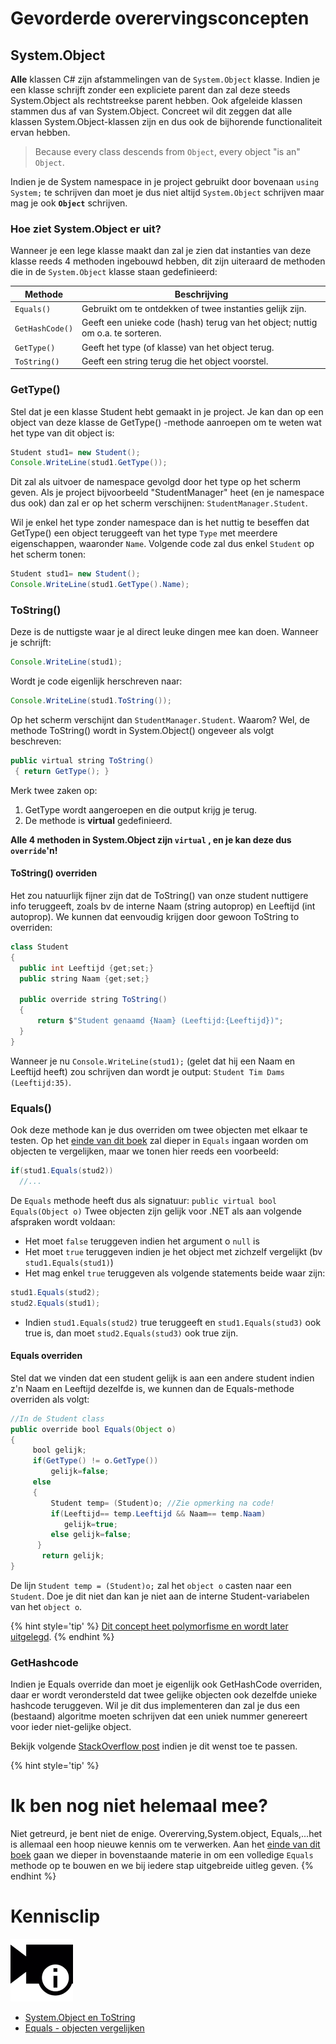 # Gevorderde overervingsconcepten

## System.Object 
**Alle** klassen C# zijn afstammelingen van de ``System.Object`` klasse. Indien je een klasse schrijft zonder een expliciete parent dan zal deze steeds System.Object als rechtstreekse parent hebben. Ook afgeleide klassen stammen dus af van System.Object. Concreet wil dit zeggen dat alle klassen System.Object-klassen zijn en dus ook de bijhorende functionaliteit ervan hebben.
>Because every class descends from ``Object``, every object "is an" ``Object``.

Indien je de System namespace in je project gebruikt door bovenaan ``using System;`` te schrijven dan moet je dus niet altijd ``System.Object`` schrijven maar mag je ook **``Object``** schrijven.

### Hoe ziet System.Object er uit?
Wanneer je een lege klasse maakt dan zal je zien dat instanties van deze klasse reeds 4 methoden ingebouwd hebben, dit zijn uiteraard de methoden die in de ``System.Object`` klasse staan gedefinieerd:

|Methode| Beschrijving|
|-------| ------------|
|``Equals()``| Gebruikt om te ontdekken of twee instanties gelijk zijn. |
|``GetHashCode()``| Geeft een unieke code (hash) terug van het object; nuttig om o.a. te sorteren.|
|``GetType()``| Geeft het type (of klasse) van het object terug.|
|``ToString()``| Geeft een string terug die het object voorstel.|

### GetType()
Stel dat je een klasse Student hebt gemaakt in je project. Je kan dan op een object van deze klasse de GetType() -methode aanroepen om te weten wat het type van dit object is:
```java
Student stud1= new Student();
Console.WriteLine(stud1.GetType());
```
Dit zal als uitvoer de namespace gevolgd door het type op het scherm geven. Als je project bijvoorbeeld "StudentManager" heet (en je namespace dus ook) dan zal er op het scherm verschijnen: ``StudentManager.Student``.

Wil je enkel het type zonder namespace dan is het nuttig te beseffen dat GetType() een object teruggeeft van het type ``Type`` met meerdere eigenschappen, waaronder ``Name``. Volgende code zal dus enkel ``Student`` op het scherm tonen:

```java
Student stud1= new Student();
Console.WriteLine(stud1.GetType().Name);
```

### ToString()
Deze is de nuttigste waar je al direct leuke dingen mee kan doen. 
Wanneer je schrijft:
```java
Console.WriteLine(stud1);
```
Wordt je code eigenlijk herschreven naar:
```java
Console.WriteLine(stud1.ToString());
```
Op het scherm verschijnt dan ``StudentManager.Student``. Waarom? Wel, de methode ToString() wordt in System.Object() ongeveer als volgt beschreven:
```java
public virtual string ToString()
 { return GetType(); }
 ```
 Merk twee zaken op:

 1. GetType wordt aangeroepen en die output krijg je terug.
 2. De methode is **virtual** gedefinieerd.

 **Alle 4 methoden in System.Object zijn ``virtual`` , en je kan deze dus ``override``'n!**
 
 #### ToString() overriden
 Het zou natuurlijk fijner zijn dat de ToString() van onze student nuttigere info teruggeeft, zoals bv de interne Naam (string autoprop) en Leeftijd (int autoprop). We kunnen dat eenvoudig krijgen door gewoon ToString to overriden:
 ```java
 class Student
 {
   public int Leeftijd {get;set;}
   public string Naam {get;set;}
   
   public override string ToString()
   {
       return $"Student genaamd {Naam} (Leeftijd:{Leeftijd})";
   }
 }
 ```
 Wanneer je nu ``Console.WriteLine(stud1);`` (gelet dat hij een Naam en Leeftijd heeft) zou schrijven dan wordt je output: ``Student Tim Dams (Leeftijd:35)``.
 
 
 ### Equals()
 Ook deze methode kan je dus overriden om twee objecten met elkaar te testen. Op het  [einde van dit boek](../18_IsAs/6_equals.md) zal dieper in ``Equals`` ingaan worden om objecten te vergelijken, maar we tonen hier reeds een voorbeeld:
 ```java
if(stud1.Equals(stud2))
   //...
```

De ``Equals`` methode heeft dus als signatuur: ``public virtual bool Equals(Object o)``
Twee objecten zijn gelijk voor .NET als aan volgende afspraken wordt voldaan:

* Het moet ``false`` teruggeven indien het argument o ``null`` is
* Het moet ``true`` teruggeven indien je het object met zichzelf vergelijkt (bv ``stud1.Equals(stud1)``)
* Het mag enkel ``true`` teruggeven als volgende statements beide waar zijn:
```java
stud1.Equals(stud2);
stud2.Equals(stud1);
```
* Indien ``stud1.Equals(stud2)`` true teruggeeft en ``stud1.Equals(stud3)`` ook true is, dan moet ``stud2.Equals(stud3)`` ook true zijn.

#### Equals overriden

Stel dat we vinden dat een student gelijk is aan een andere student indien z'n Naam en Leeftijd dezelfde is, we kunnen dan de Equals-methode overriden als volgt:

```java
//In de Student class
public override bool Equals(Object o)
{
     bool gelijk;
     if(GetType() != o.GetType()) 
         gelijk=false;
     else
     {
         Student temp= (Student)o; //Zie opmerking na code!
         if(Leeftijd== temp.Leeftijd && Naam== temp.Naam)
            gelijk=true;
         else gelijk=false;
      }
       return gelijk;
}
```

De lijn ``Student temp = (Student)o;`` zal het ``object o`` casten naar een ``Student``. Doe je dit niet dan kan je niet aan de interne Student-variabelen van het ``object o``.

{% hint style='tip' %}
[Dit concept heet polymorfisme en wordt later uitgelegd](../15_polymorfisme/11_polymo_intro.MD).
{% endhint %}

### GetHashcode
Indien je Equals override dan moet je eigenlijk ook GetHashCode overriden, daar er wordt verondersteld dat twee gelijke objecten ook dezelfde unieke hashcode teruggeven. Wil je dit dus implementeren dan zal je dus een (bestaand) algoritme moeten schrijven dat een uniek nummer genereert voor ieder niet-gelijke object. 

Bekijk volgende [StackOverflow post](https://stackoverflow.com/questions/9827911/how-to-implement-override-of-gethashcode-with-logic-of-overriden-equals) indien je dit wenst toe te passen.

{% hint style='tip' %}
# Ik ben nog niet helemaal mee?
Niet getreurd, je bent niet de enige. Overerving,System.object, Equals,...het is allemaal een hoop nieuwe kennis om te verwerken. 
Aan het [einde van dit boek](../18_IsAs/6_equals.md) gaan we dieper in bovenstaande materie in om een volledige ``Equals`` methode op te bouwen en we bij iedere stap uitgebreide uitleg geven.
{% endhint %}

<!---NOBOOKSTART--->
# Kennisclip
![](../assets/infoclip.png)
* [System.Object en ToString](https://ap.cloud.panopto.eu/Panopto/Pages/Viewer.aspx?id=00cad992-7714-4051-a992-ab7d0093864b)
* [Equals - objecten vergelijken](https://ap.cloud.panopto.eu/Panopto/Pages/Viewer.aspx?id=c18b27c9-ad5a-444b-9695-ab7d00c2c3d9)
<!---NOBOOKEND--->